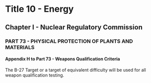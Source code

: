 
# Title 10 - Energy
## Chapter I - Nuclear Regulatory Commission
### PART 73 - PHYSICAL PROTECTION OF PLANTS AND MATERIALS
#### Appendix H to Part 73 - Weapons Qualification Criteria

The B-27 Target or a target of equivalent difficulty will be used for all weapon qualification testing.
